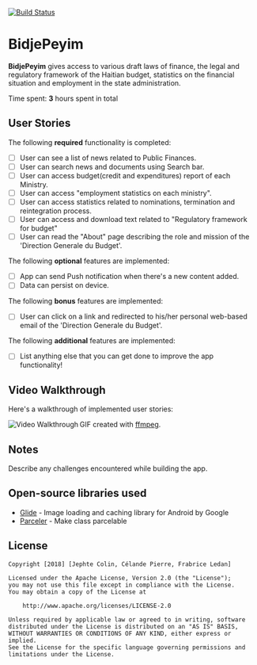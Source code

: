 [![Build Status](https://travis-ci.org/CECOFA/BidjePeyim.svg?branch=develop)](https://travis-ci.org/CECOFA/BidjePeyim)

# BidjePeyim

**BidjePeyim** gives access to various draft laws of finance, the legal and regulatory framework of the Haitian budget, statistics on the financial situation and employment in the state administration.

Time spent: **3** hours spent in total

## User Stories

The following **required** functionality is completed:

* [ ] User can see a list of news related to Public Finances.
* [ ] User can search news and documents using Search bar.
* [ ] User can access budget(credit and expenditures) report of each Ministry.
* [ ] User can access "employment statistics on each ministry".
* [ ] User can access statistics related to nominations, termination and reintegration process.
* [ ] User can access and download text related to "Regulatory framework for budget"
* [ ] User can read the "About" page describing the role and mission of the 'Direction Generale du Budget'.

The following **optional** features are implemented:

* [ ] App can send Push notification when there's a new content added.
* [ ] Data can persist on device.

The following **bonus** features are implemented: 

* [ ]	User can click on a link and redirected to his/her personal web-based email of the 'Direction Generale du Budget'.

The following **additional** features are implemented:

* [ ] List anything else that you can get done to improve the app functionality!
 

## Video Walkthrough

Here's a walkthrough of implemented user stories:

<img align = "left" src='' title='https://user-images.githubusercontent.com/22782294/43683491-c2064efc-9841-11e8-881f-4783477a8ae9.png' width='' alt='Video Walkthrough' />



GIF created with [ffmpeg](https://www.ffmpeg.org/).

## Notes

Describe any challenges encountered while building the app.

## Open-source libraries used

- [Glide](https://github.com/bumptech/glide) - Image loading and caching library for Android by Google
- [Parceler](https://github.com/johncarl81/parceler) - Make class parcelable

## License

    Copyright [2018] [Jephte Colin, Célande Pierre, Frabrice Ledan]

    Licensed under the Apache License, Version 2.0 (the "License");
    you may not use this file except in compliance with the License.
    You may obtain a copy of the License at

        http://www.apache.org/licenses/LICENSE-2.0

    Unless required by applicable law or agreed to in writing, software
    distributed under the License is distributed on an "AS IS" BASIS,
    WITHOUT WARRANTIES OR CONDITIONS OF ANY KIND, either express or implied.
    See the License for the specific language governing permissions and
    limitations under the License.
